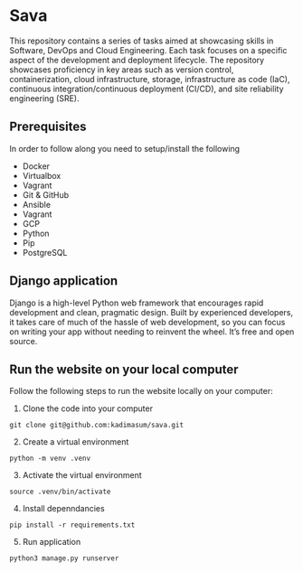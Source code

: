# Sava

This repository contains a series of tasks aimed at showcasing skills in Software, DevOps and Cloud Engineering. Each task focuses on a specific aspect of the development and deployment lifecycle. The repository showcases proficiency in key areas such as version control, containerization, cloud infrastructure, storage, infrastructure as code (IaC), continuous integration/continuous deployment (CI/CD), and site reliability engineering (SRE).

## Prerequisites

In order to follow along you need to setup/install the following

- Docker
- Virtualbox
- Vagrant
- Git & GitHub
- Ansible
- Vagrant
- GCP
- Python
- Pip
- PostgreSQL


## Django application

Django is a high-level Python web framework that encourages rapid development and clean, pragmatic design. Built by experienced developers, it takes care of much of the hassle of web development, so you can focus on writing your app without needing to reinvent the wheel. It’s free and open source.

## Run the website on your local computer

Follow the following steps to run the website locally on your computer:

1. Clone the code into your computer

```
git clone git@github.com:kadimasum/sava.git
```

2. Create a virtual environment

```
python -m venv .venv
```

3. Activate the virtual environment

```
source .venv/bin/activate
```

4. Install depenndancies

```
pip install -r requirements.txt
```

5. Run application

```
python3 manage.py runserver
```




